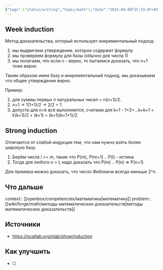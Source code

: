 ```yaml
---
{"tags":["status/writing","topic/math"],"date":"2025-04-08T15:53:07+03:00","modified_at":"2025-09-03T16:40:53+03:00","aliases":["математическую индукцию","математической индукции","математической индукции","математической индукцией","математической индукции"],"dg-publish":true,"permalink":"/forge/math/математическая индукция/","dgPassFrontmatter":true}
---
```



## Week induction

Метод доказательства, который использует инкрементальный подход:
1. мы выдвигаем утверждение, которое содержит формулу
2. мы проверяем формулу для базы (обычно для числа 1)
3. мы полагаем, что если n - верно, то пытаемся доказать, что n+1 тоже верно

Таким образом имея базу и инкрементальный подход, мы доказываем что общее утверждение верно.

Пример:
1. для суммы первых n натуральных чисел = n(n+1)/2.
2. n=1 -> 1(1+1)/2 -> 2/2 = 1
3. допусти для n=k всё выполняется, считаем для k+1 - 1+2+...k+k+1 = k(k+1)/2 + (k+1) = (k+1)(k+1+1)/2

## Strong induction

Отличается от слабой индукции тем, что нам нужно взять более широкую базу.
1. Берём числа l >= m, такие что P(m), P(m+1) .. P(l) - истина
2. Тогда для любого n > l, надо доказать что P(m) .. P(n) => P(n+1)


Для примера можно доказать, что число Фибоначи всегда меньше 2^n.

## Что дальше



context:: [[openbox/competencies/математика|математика]]
problem:: [[wiki/forge/math/методы математических доказательств|методы математических доказательств]]

## Источники



- https://ncatlab.org/nlab/show/induction

## Как улучшить

- [ ] 
